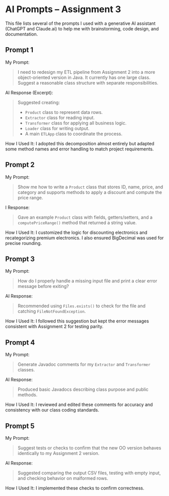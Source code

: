 # AI Prompts – Assignment 3

This file lists several of the prompts I used with a generative AI assistant (ChatGPT and Claude.ai) to help me with brainstorming, code design, and documentation.



## Prompt 1
My Prompt:
> I need to redesign my ETL pipeline from Assignment 2 into a more object-oriented version in Java. It currently has one large class. Suggest a reasonable class structure with separate responsibilities.

AI Response (Excerpt):
> Suggested creating:
> - `Product` class to represent data rows.
> - `Extractor` class for reading input.
> - `Transformer` class for applying all business logic.
> - `Loader` class for writing output.
> - A main `ETLApp` class to coordinate the process.

How I Used It:
I adopted this decomposition almost entirely but adapted some method names and error handling to match project requirements.


## Prompt 2
My Prompt:
> Show me how to write a `Product` class that stores ID, name, price, and category and supports methods to apply a discount and compute the price range.

I Response:
> Gave an example `Product` class with fields, getters/setters, and a `computePriceRange()` method that returned a string value.

How I Used It:
I customized the logic for discounting electronics and recategorizing premium electronics.
I also ensured BigDecimal was used for precise rounding.


## Prompt 3
My Prompt:
> How do I properly handle a missing input file and print a clear error message before exiting?

AI Response:
> Recommended using `Files.exists()` to check for the file and catching `FileNotFoundException`.

How I Used It:
I followed this suggestion but kept the error messages consistent with Assignment 2 for testing parity.

## Prompt 4
My Prompt:
> Generate Javadoc comments for my `Extractor` and `Transformer` classes.

AI Response:
> Produced basic Javadocs describing class purpose and public methods.

How I Used It:
I reviewed and edited these comments for accuracy and consistency with our class coding standards.


## Prompt 5
My Prompt:
> Suggest tests or checks to confirm that the new OO version behaves identically to my Assignment 2 version.

AI Response:
> Suggested comparing the output CSV files, testing with empty input, and checking behavior on malformed rows.

How I Used It:
I implemented these checks to confirm correctness.

